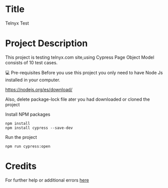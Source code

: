 # Title
Telnyx Test

# Project Description
This project is testing telnyx.com site,using Cypress Page Object Model consists of 10 test cases.

💻 Pre-requisites
Before you use this project you only need to have Node Js installed in your computer.

https://nodejs.org/es/download/

Also, delete package-lock file ater you had downloaded or cloned the project

Install NPM packages
```
npm install 
npm install cypress --save-dev
```

Run the project
```
npm run cypress:open
```

# Credits
For further help or additional errors [here](https://docs.cypress.io/guides/getting-started/installing-cypress#What-you-ll-learn)
